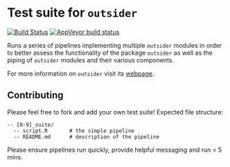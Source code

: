# Test suite for `outsider`

[![Build Status](https://travis-ci.org/ropensci/outsider-testsuites.svg?branch=master)](https://travis-ci.org/ropensci/outsider-testsuites) [![AppVeyor build status](https://ci.appveyor.com/api/projects/status/github/ropensci/outsider-testsuites?branch=master&svg=true)](https://ci.appveyor.com/project/DomBennett/outsider-testsuites)

Runs a series of pipelines implementing multiple `outsider` modules in order to
better assess the functionality of the package `outsider` as well as the piping
of `outsider` modules and their various components.

For more information on `outsider` visit its
[webpage](https://ropensci.github.io/outsider/).

## Contributing

Please feel free to fork and add your own test suite! Expected file structure:

```
-- [0-9]_suite/
  -- script.R       # the simple pipeline
  -- README.md      # description of the pipeline
```

Please ensure pipelines run quickly, provide helpful messaging and run < 5 mins.
